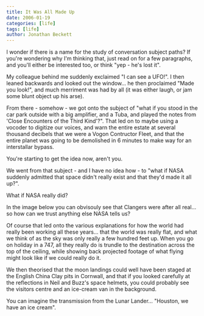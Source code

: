 ```yaml
---
title: It Was All Made Up
date: 2006-01-19
categories: [life]
tags: [life]
author: Jonathan Beckett
---
```


I wonder if there is a name for the study of conversation subject paths? If you're wondering why I'm thinking that, just read on for a few paragraphs, and you'll either be interested too, or think "yep - he's lost it".

My colleague behind me suddenly exclaimed "I can see a UFO!". I then leaned backwards and looked out the window... he then proclaimed "Made you look!", and much merriment was had by all (it was either laugh, or jam some blunt object up his arse).

From there - somehow - we got onto the subject of "what if you stood in the car park outside with a big amplifier, and a Tuba, and played the notes from 'Close Encounters of the Third Kind'?". That led on to maybe using a vocoder to digitize our voices, and warn the entire estate at several thousand decibels that we were a Vogon Contructor Fleet, and that the entire planet was going to be demolished in 6 minutes to make way for an interstallar bypass.

You're starting to get the idea now, aren't you.

We went from that subject - and I have no idea how - to "what if NASA suddenly admitted that space didn't really exist and that they'd made it all up?".

What if NASA really did?

In the image below you can obvisouly see that Clangers were after all real... so how can we trust anything else NASA tells us?

Of course that led onto the various explanations for how the world had really been working all these years... that the world was really flat, and what we think of as the sky was only really a few hundred feet up. When you go on holiday in a 747, all they really do is trundle to the destination across the top of the ceiling, while showing back projected footage of what flying might look like if we could really do it.

We then theorised that the moon landings could well have been staged at the English China Clay pits in Cornwall, and that if you looked carefully at the reflections in Neil and Buzz's space helmets, you could probably see the visitors centre and an ice-cream van in the background.

You can imagine the transmission from the Lunar Lander... "Houston, we have an ice cream".